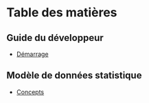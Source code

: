 # Table des matières

## Guide du développeur

* [Démarrage](getting-started.md)



## Modèle de données statistique

* [Concepts](concepts.md)

